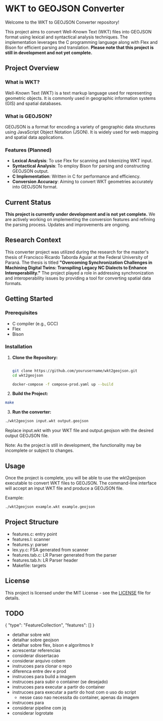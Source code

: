 # WKT to GEOJSON Converter

Welcome to the WKT to GEOJSON Converter repository!

This project aims to convert Well-Known Text (WKT) files into GEOJSON format using lexical and syntactical analysis techniques. The implementation leverages the C programming language along with Flex and Bison for efficient parsing and translation. **Please note that this project is still in development and not yet complete.**

## Project Overview

### What is WKT?

Well-Known Text (WKT) is a text markup language used for representing geometric objects. It is commonly used in geographic information systems (GIS) and spatial databases.

### What is GEOJSON?

GEOJSON is a format for encoding a variety of geographic data structures using JavaScript Object Notation (JSON). It is widely used for web mapping and spatial data applications.

### Features (Planned)

- **Lexical Analysis**: To use Flex for scanning and tokenizing WKT input.
- **Syntactical Analysis**: To employ Bison for parsing and constructing GEOJSON output.
- **C Implementation**: Written in C for performance and efficiency.
- **Conversion Accuracy**: Aiming to convert WKT geometries accurately into GEOJSON format.

## Current Status

**This project is currently under development and is not yet complete.** We are actively working on implementing the conversion features and refining the parsing process. Updates and improvements are ongoing.

## Research Context

This converter project was utilized during the research for the master's thesis of Francisco Ricardo Taborda Aguiar at the Federal University of Paraná. The thesis is titled **"Overcoming Synchronization Challenges in Machining Digital Twins: Transpiling Legacy NC Dialects to Enhance Interoperability."** The project played a role in addressing synchronization and interoperability issues by providing a tool for converting spatial data formats.

## Getting Started

### Prerequisites

- C compiler (e.g., GCC)
- Flex
- Bison

### Installation

1. **Clone the Repository:**

   ```bash

   git clone https://github.com/yourusername/wkt2geojson.git
   cd wkt2geojson

   docker-compose -f compose-prod.yaml up --build

   ```

2. **Build the Project:**

  ```bash
  make
  ```

3. **Run the converter:**

  ```bash
  ./wkt2geojson input.wkt output.geojson
  ```

Replace input.wkt with your WKT file and output.geojson with the desired output GEOJSON file.

Note: As the project is still in development, the functionality may be incomplete or subject to changes.

## Usage

Once the project is complete, you will be able to use the wkt2geojson executable to convert WKT files to GEOJSON. The command-line interface will accept an input WKT file and produce a GEOJSON file.

Example:

```bash
./wkt2geojson example.wkt example.geojson
```

## Project Structure

- features.c: entry point
- features.l: scanner
- features.y: parser
- lex.yy.c: FSA generated from scanner
- features.tab.c: LR Parser generated from the parser
- features.tab.h: LR Parser header
- Makefile: targets

## License

This project is licensed under the MIT License - see the [LICENSE](LICENSE) file for details.

## TODO

{
"type": "FeatureCollection",
"features": []
}

- detalhar sobre wkt
- detalhar sobre geojson
- detalhar sobre flex, bison e algoritmos lr
- acrescentar referencias
- considerar dissertacao
- considerar arquivo cobem
- instrucoes para clonar o repo
- diferenca entre dev e prod
- instrucoes para build a imagem
- instrucoes para subir o container (se desejado)
- instrucoes para executar a partir do container
- instrucoes para executar a partir do host com o uso do script
  - nesse caso nao necessita do container, apenas da imagem
- instrucoes para
- considerar pipeline com jq
- considerar logrotate
